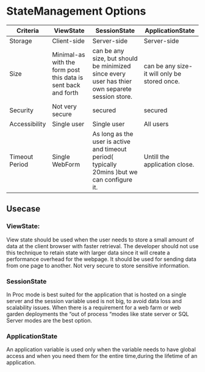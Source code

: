 # StateManagement Options

| Criteria       | ViewState                                                      | SessionState                                                                                 | ApplicationState                             |
|----------------|----------------------------------------------------------------|----------------------------------------------------------------------------------------------|----------------------------------------------|
| Storage        | Client-side                                                    | Server-side                                                                                  | Server-side                                  |
| Size           | Minimal-as with the form post this data is sent back and forth | can be any size, but should be minimized since every user has thier own separete session store.                                                                             | can be any size-it will only be stored once. |
| Security       | Not very secure                                                           | secured                                                                                        | secured                                        |
| Accessibility  | Single user                                                       | Single user                                                                                     | All users                                    |
| Timeout Period | Single WebForm                                                    | As long as the user is active and timeout period( typically 20mins )but we can configure it. | Untill the application close.                |
                                             
## Usecase
### ViewState: 
View state should be used when the user needs to store a small amount of data at the client browser with faster retrieval. The developer should not use this technique to retain state with larger data since it will create a performance overhead for the webpage. It should be used for sending data from one page to another. Not very secure to store sensitive information.
 
 ### SessionState
 In Proc mode is best suited for the application that is hosted on a single server and  the session variable used is not big, to avoid data loss and scalability issues. When there is a requirement for a web farm  or web garden deployments the “out of process “modes like state server or SQL Server modes are the best option.
 
 ### ApplicationState
 An application variable is used only when the variable needs to have global access and when you need them for the entire time,during the lifetime of an application.
